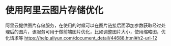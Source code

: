 # 使用阿里云图片存储优化

阿里云提供图片存储服务，在使用的时候可以在图片链接后面添加参数获取经过处理后的图片，该服务可用于做前端图片优化，比如调整图片大小，使用缩略图，优化请求等
https://help.aliyun.com/document_detail/44688.html#h2-url-12